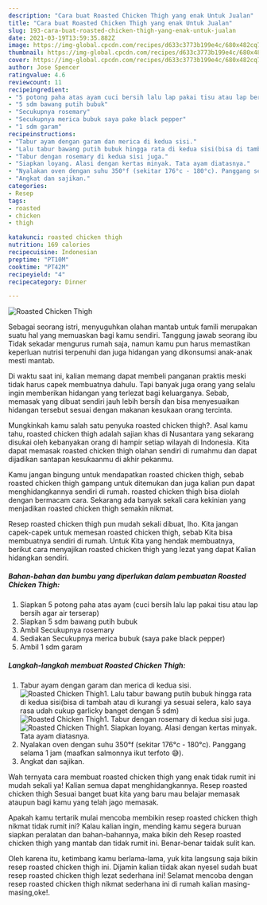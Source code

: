 ```yaml
---
description: "Cara buat Roasted Chicken Thigh yang enak Untuk Jualan"
title: "Cara buat Roasted Chicken Thigh yang enak Untuk Jualan"
slug: 193-cara-buat-roasted-chicken-thigh-yang-enak-untuk-jualan
date: 2021-03-19T13:59:35.882Z
image: https://img-global.cpcdn.com/recipes/d633c3773b199e4c/680x482cq70/roasted-chicken-thigh-foto-resep-utama.jpg
thumbnail: https://img-global.cpcdn.com/recipes/d633c3773b199e4c/680x482cq70/roasted-chicken-thigh-foto-resep-utama.jpg
cover: https://img-global.cpcdn.com/recipes/d633c3773b199e4c/680x482cq70/roasted-chicken-thigh-foto-resep-utama.jpg
author: Jose Spencer
ratingvalue: 4.6
reviewcount: 11
recipeingredient:
- "5 potong paha atas ayam cuci bersih lalu lap pakai tisu atau lap bersih agar air terserap"
- "5 sdm bawang putih bubuk"
- "Secukupnya rosemary"
- "Secukupnya merica bubuk saya pake black pepper"
- "1 sdm garam"
recipeinstructions:
- "Tabur ayam dengan garam dan merica di kedua sisi."
- "Lalu tabur bawang putih bubuk hingga rata di kedua sisi(bisa di tambah atau di kurangi ya sesuai selera, kalo saya rasa udah cukup garlicky banget dengan 5 sdm)"
- "Tabur dengan rosemary di kedua sisi juga."
- "Siapkan loyang. Alasi dengan kertas minyak. Tata ayam diatasnya."
- "Nyalakan oven dengan suhu 350°f (sekitar 176°c - 180°c). Panggang selama 1 jam (maafkan salmonnya ikut terfoto 😅)."
- "Angkat dan sajikan."
categories:
- Resep
tags:
- roasted
- chicken
- thigh

katakunci: roasted chicken thigh 
nutrition: 169 calories
recipecuisine: Indonesian
preptime: "PT10M"
cooktime: "PT42M"
recipeyield: "4"
recipecategory: Dinner

---
```



![Roasted Chicken Thigh](https://img-global.cpcdn.com/recipes/d633c3773b199e4c/680x482cq70/roasted-chicken-thigh-foto-resep-utama.jpg)

Sebagai seorang istri, menyuguhkan olahan mantab untuk famili merupakan suatu hal yang memuaskan bagi kamu sendiri. Tanggung jawab seorang ibu Tidak sekadar mengurus rumah saja, namun kamu pun harus memastikan keperluan nutrisi terpenuhi dan juga hidangan yang dikonsumsi anak-anak mesti mantab.

Di waktu  saat ini, kalian memang dapat membeli panganan praktis meski tidak harus capek membuatnya dahulu. Tapi banyak juga orang yang selalu ingin memberikan hidangan yang terlezat bagi keluarganya. Sebab, memasak yang dibuat sendiri jauh lebih bersih dan bisa menyesuaikan hidangan tersebut sesuai dengan makanan kesukaan orang tercinta. 



Mungkinkah kamu salah satu penyuka roasted chicken thigh?. Asal kamu tahu, roasted chicken thigh adalah sajian khas di Nusantara yang sekarang disukai oleh kebanyakan orang di hampir setiap wilayah di Indonesia. Kita dapat memasak roasted chicken thigh olahan sendiri di rumahmu dan dapat dijadikan santapan kesukaanmu di akhir pekanmu.

Kamu jangan bingung untuk mendapatkan roasted chicken thigh, sebab roasted chicken thigh gampang untuk ditemukan dan juga kalian pun dapat menghidangkannya sendiri di rumah. roasted chicken thigh bisa diolah dengan bermacam cara. Sekarang ada banyak sekali cara kekinian yang menjadikan roasted chicken thigh semakin nikmat.

Resep roasted chicken thigh pun mudah sekali dibuat, lho. Kita jangan capek-capek untuk memesan roasted chicken thigh, sebab Kita bisa membuatnya sendiri di rumah. Untuk Kita yang hendak membuatnya, berikut cara menyajikan roasted chicken thigh yang lezat yang dapat Kalian hidangkan sendiri.

<!--inarticleads1-->

##### Bahan-bahan dan bumbu yang diperlukan dalam pembuatan Roasted Chicken Thigh:

1. Siapkan 5 potong paha atas ayam (cuci bersih lalu lap pakai tisu atau lap bersih agar air terserap)
1. Siapkan 5 sdm bawang putih bubuk
1. Ambil Secukupnya rosemary
1. Sediakan Secukupnya merica bubuk (saya pake black pepper)
1. Ambil 1 sdm garam




<!--inarticleads2-->

##### Langkah-langkah membuat Roasted Chicken Thigh:

1. Tabur ayam dengan garam dan merica di kedua sisi.
<img src="https://img-global.cpcdn.com/steps/27e8993c678c9280/160x128cq70/roasted-chicken-thigh-langkah-memasak-1-foto.jpg" alt="Roasted Chicken Thigh">1. Lalu tabur bawang putih bubuk hingga rata di kedua sisi(bisa di tambah atau di kurangi ya sesuai selera, kalo saya rasa udah cukup garlicky banget dengan 5 sdm)
<img src="https://img-global.cpcdn.com/steps/501c47131d6a6f45/160x128cq70/roasted-chicken-thigh-langkah-memasak-2-foto.jpg" alt="Roasted Chicken Thigh">1. Tabur dengan rosemary di kedua sisi juga.
<img src="https://img-global.cpcdn.com/steps/759bf4eaf874bcbe/160x128cq70/roasted-chicken-thigh-langkah-memasak-3-foto.jpg" alt="Roasted Chicken Thigh">1. Siapkan loyang. Alasi dengan kertas minyak. Tata ayam diatasnya.
1. Nyalakan oven dengan suhu 350°f (sekitar 176°c - 180°c). Panggang selama 1 jam (maafkan salmonnya ikut terfoto 😅).
1. Angkat dan sajikan.




Wah ternyata cara membuat roasted chicken thigh yang enak tidak rumit ini mudah sekali ya! Kalian semua dapat menghidangkannya. Resep roasted chicken thigh Sesuai banget buat kita yang baru mau belajar memasak ataupun bagi kamu yang telah jago memasak.

Apakah kamu tertarik mulai mencoba membikin resep roasted chicken thigh nikmat tidak rumit ini? Kalau kalian ingin, mending kamu segera buruan siapkan peralatan dan bahan-bahannya, maka bikin deh Resep roasted chicken thigh yang mantab dan tidak rumit ini. Benar-benar taidak sulit kan. 

Oleh karena itu, ketimbang kamu berlama-lama, yuk kita langsung saja bikin resep roasted chicken thigh ini. Dijamin kalian tiidak akan nyesel sudah buat resep roasted chicken thigh lezat sederhana ini! Selamat mencoba dengan resep roasted chicken thigh nikmat sederhana ini di rumah kalian masing-masing,oke!.

